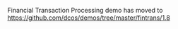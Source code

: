 Financial Transaction Processing demo has moved to https://github.com/dcos/demos/tree/master/fintrans/1.8

